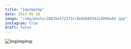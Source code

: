 ```yaml
---
title: "ImpImpImp"
date: 2013-05-10
image: "/img/photo/20835e572373cc8e9db09342cd898a84.jpg"
instagram: true
draft: false
---
```


![ImpImpImp](/img/photo/20835e572373cc8e9db09342cd898a84.jpg)
